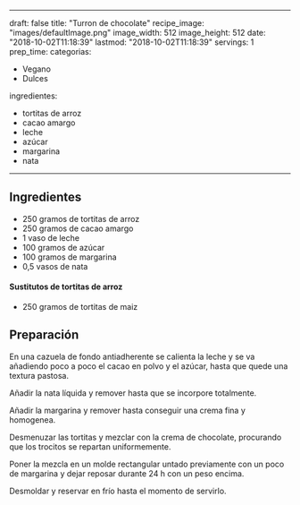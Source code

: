 
---
draft: false
title: "Turron de chocolate"
recipe_image: "images/defaultImage.png"
image_width: 512
image_height: 512
date: "2018-10-02T11:18:39"
lastmod: "2018-10-02T11:18:39"
servings: 1
prep_time: 
categorias:
  - Vegano
  - Dulces

ingredientes:
  - tortitas de arroz
  - cacao amargo
  - leche
  - azúcar
  - margarina
  - nata
---

## Ingredientes
- 250 gramos de tortitas de arroz
- 250 gramos de cacao amargo
- 1 vaso de leche
- 100 gramos de azúcar
- 100 gramos de margarina
- 0,5 vasos de nata
#### Sustitutos de tortitas de arroz
- 250 gramos de tortitas de maiz

## Preparación
En una cazuela de fondo antiadherente se calienta la leche y se va añadiendo poco a poco el cacao en polvo y el azúcar, hasta que quede una textura pastosa.

Añadir la nata líquida y remover hasta que se incorpore totalmente.

Añadir la margarina y remover hasta conseguir una crema fina y homogenea.

Desmenuzar las tortitas y mezclar con la crema de chocolate, procurando que los trocitos se repartan uniformemente.

Poner la mezcla en un molde rectangular untado previamente con un poco de margarina y dejar reposar durante 24 h con un peso encima.

Desmoldar y reservar en frío hasta el momento de servirlo.


